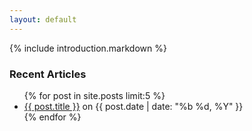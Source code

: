 ```yaml
---
layout: default
---
```


{% include introduction.markdown %}

### Recent Articles

<ul>
  {% for post in site.posts limit:5 %}
    <li><a href="{{ post.url }}">{{ post.title }}</a> on {{ post.date | date: "%b %d, %Y" }}</li>
  {% endfor %}
</ul>

